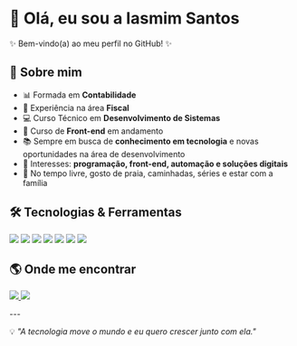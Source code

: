 # 👋 Olá, eu sou a Iasmim Santos 

✨ Bem-vindo(a) ao meu perfil no GitHub! ✨  

## 🚀 Sobre mim  
- 📊 Formada em **Contabilidade**  
- 💼 Experiência na área **Fiscal**  
- 💻 Curso Técnico em **Desenvolvimento de Sistemas**  
- 🎨 Curso de **Front-end** em andamento  
- 📚 Sempre em busca de **conhecimento em tecnologia** e novas oportunidades na área de desenvolvimento  
- 🔎 Interesses: **programação, front-end, automação e soluções digitais**  
- 🌴 No tempo livre, gosto de praia, caminhadas, séries e estar com a família  

## 🛠️ Tecnologias & Ferramentas  
<p align="left">
  <img src="https://img.shields.io/badge/HTML5-E34F26?style=for-the-badge&logo=html5&logoColor=white" />
  <img src="https://img.shields.io/badge/CSS3-1572B6?style=for-the-badge&logo=css3&logoColor=white" />
  <img src="https://img.shields.io/badge/JavaScript-F7DF1E?style=for-the-badge&logo=javascript&logoColor=black" />
  <img src="https://img.shields.io/badge/Python-3776AB?style=for-the-badge&logo=python&logoColor=white" />
  <img src="https://img.shields.io/badge/Git-F05032?style=for-the-badge&logo=git&logoColor=white" />
  <img src="https://img.shields.io/badge/GitHub-181717?style=for-the-badge&logo=github&logoColor=white" />
  <img src="https://img.shields.io/badge/VS%20Code-007ACC?style=for-the-badge&logo=visualstudiocode&logoColor=white" />
</p>  

## 🌎 Onde me encontrar
<p align="left">
  <a href="https://www.linkedin.com/in/iasmim-santos-0b459a222/">
    <img src="https://img.shields.io/badge/LinkedIn-0077B5?style=for-the-badge&logo=linkedin&logoColor=white" />
  </a>
  <a href="mailto:iasmin.daysa1@gmail.com">
    <img src="https://img.shields.io/badge/Email-✉️-D14836?style=for-the-badge&logo=gmail&logoColor=white" />
  </a>
</p>
---

💡 *"A tecnologia move o mundo e eu quero crescer junto com ela."*  
